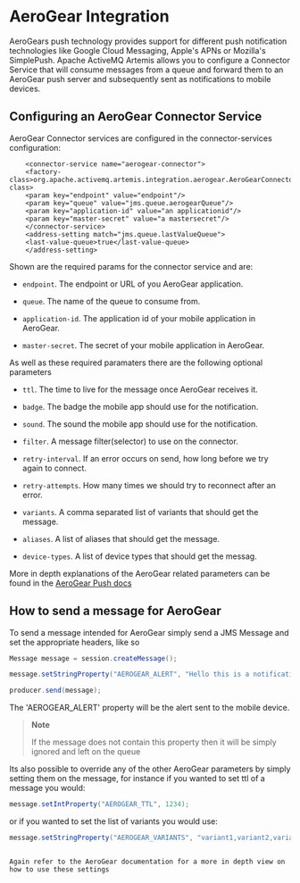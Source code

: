 # AeroGear Integration

AeroGears push technology provides support for different push
notification technologies like Google Cloud Messaging, Apple's APNs or
Mozilla's SimplePush. Apache ActiveMQ Artemis allows you to configure a Connector
Service that will consume messages from a queue and forward them to an
AeroGear push server and subsequently sent as notifications to mobile
devices.

## Configuring an AeroGear Connector Service

AeroGear Connector services are configured in the connector-services
configuration:

        <connector-service name="aerogear-connector">
        <factory-class>org.apache.activemq.artemis.integration.aerogear.AeroGearConnectorServiceFactory</factory-class>
        <param key="endpoint" value="endpoint"/>
        <param key="queue" value="jms.queue.aerogearQueue"/>
        <param key="application-id" value="an applicationid"/>
        <param key="master-secret" value="a mastersecret"/>
        </connector-service>
        <address-setting match="jms.queue.lastValueQueue">
        <last-value-queue>true</last-value-queue>
        </address-setting>


Shown are the required params for the connector service and are:

-   `endpoint`. The endpoint or URL of you AeroGear application.

-   `queue`. The name of the queue to consume from.

-   `application-id`. The application id of your mobile application in
    AeroGear.

-   `master-secret`. The secret of your mobile application in AeroGear.

As well as these required paramaters there are the following optional
parameters

-   `ttl`. The time to live for the message once AeroGear receives it.

-   `badge`. The badge the mobile app should use for the notification.

-   `sound`. The sound the mobile app should use for the notification.

-   `filter`. A message filter(selector) to use on the connector.

-   `retry-interval`. If an error occurs on send, how long before we try
    again to connect.

-   `retry-attempts`. How many times we should try to reconnect after an
    error.

-   `variants`. A comma separated list of variants that should get the
    message.

-   `aliases`. A list of aliases that should get the message.

-   `device-types`. A list of device types that should get the messag.

More in depth explanations of the AeroGear related parameters can be
found in the [AeroGear Push docs](http://aerogear.org/push/)

## How to send a message for AeroGear

To send a message intended for AeroGear simply send a JMS Message and
set the appropriate headers, like so

``` java
Message message = session.createMessage();

message.setStringProperty("AEROGEAR_ALERT", "Hello this is a notification from ActiveMQ");

producer.send(message);
```


The 'AEROGEAR_ALERT' property will be the alert sent to the mobile
device.

> **Note**
>
> If the message does not contain this property then it will be simply
> ignored and left on the queue

Its also possible to override any of the other AeroGear parameters by
simply setting them on the message, for instance if you wanted to set
ttl of a message you would:

``` java
message.setIntProperty("AEROGEAR_TTL", 1234);
```


or if you wanted to set the list of variants you would use:

``` java
message.setStringProperty("AEROGEAR_VARIANTS", "variant1,variant2,variant3");
```
```

Again refer to the AeroGear documentation for a more in depth view on
how to use these settings
